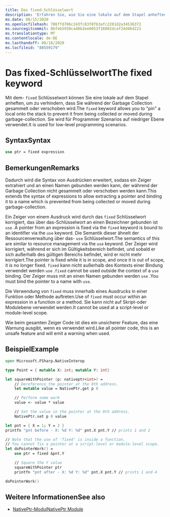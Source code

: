 ```yaml
---
title: Das fixed-Schlüsselwort
description: 'Erfahren Sie, wie Sie eine lokale auf dem Stapel anheften können, um die Auflistung mit dem F #-Schlüsselwort "Fixed" zu verhindern.'
ms.date: 08/15/2020
ms.openlocfilehash: 786ffd706c243fc83f8fb3afc2201d2a34536372
ms.sourcegitcommit: 8bfeb5930ca48b2ee6053f16082dcaf24d46d221
ms.translationtype: MT
ms.contentlocale: de-DE
ms.lasthandoff: 08/18/2020
ms.locfileid: "88559179"
---
```

# <a name="the-fixed-keyword"></a><span data-ttu-id="8e8d7-103">Das fixed-Schlüsselwort</span><span class="sxs-lookup"><span data-stu-id="8e8d7-103">The fixed keyword</span></span>

<span data-ttu-id="8e8d7-104">Mit dem- `fixed` Schlüsselwort können Sie eine lokale auf dem Stapel anheften, um zu verhindern, dass Sie während der Garbage Collection gesammelt oder verschoben wird.</span><span class="sxs-lookup"><span data-stu-id="8e8d7-104">The `fixed` keyword allows you to "pin" a local onto the stack to prevent it from being collected or moved during garbage-collection.</span></span>  <span data-ttu-id="8e8d7-105">Sie wird für Programmier Szenarios auf niedriger Ebene verwendet.</span><span class="sxs-lookup"><span data-stu-id="8e8d7-105">It is used for low-level programming scenarios.</span></span>

## <a name="syntax"></a><span data-ttu-id="8e8d7-106">Syntax</span><span class="sxs-lookup"><span data-stu-id="8e8d7-106">Syntax</span></span>

```fsharp
use ptr = fixed expression
```

## <a name="remarks"></a><span data-ttu-id="8e8d7-107">Bemerkungen</span><span class="sxs-lookup"><span data-stu-id="8e8d7-107">Remarks</span></span>

<span data-ttu-id="8e8d7-108">Dadurch wird die Syntax von Ausdrücken erweitert, sodass ein Zeiger extrahiert und an einen Namen gebunden werden kann, der während der Garbage Collection nicht gesammelt oder verschoben werden kann.</span><span class="sxs-lookup"><span data-stu-id="8e8d7-108">This extends the syntax of expressions to allow extracting a pointer and binding it to a name which is prevented from being collected or moved during garbage-collection.</span></span>  

<span data-ttu-id="8e8d7-109">Ein Zeiger von einem Ausdruck wird durch das `fixed` Schlüsselwort korrigiert, das über das-Schlüsselwort an einen Bezeichner gebunden ist `use` .</span><span class="sxs-lookup"><span data-stu-id="8e8d7-109">A pointer from an expression is fixed via the `fixed` keyword is bound to an identifier via the `use` keyword.</span></span>  <span data-ttu-id="8e8d7-110">Die Semantik dieser ähnelt der Ressourcenverwaltung über das- `use` Schlüsselwort.</span><span class="sxs-lookup"><span data-stu-id="8e8d7-110">The semantics of this are similar to resource management via the `use` keyword.</span></span>  <span data-ttu-id="8e8d7-111">Der Zeiger wird korrigiert, während er sich im Gültigkeitsbereich befindet, und sobald er sich außerhalb des gültigen Bereichs befindet, wird er nicht mehr korrigiert.</span><span class="sxs-lookup"><span data-stu-id="8e8d7-111">The pointer is fixed while it is in scope, and once it is out of scope, it is no longer fixed.</span></span>  <span data-ttu-id="8e8d7-112">`fixed` kann nicht außerhalb des Kontexts einer Bindung verwendet werden `use` .</span><span class="sxs-lookup"><span data-stu-id="8e8d7-112">`fixed` cannot be used outside the context of a `use` binding.</span></span>  <span data-ttu-id="8e8d7-113">Der Zeiger muss mit an einen Namen gebunden werden `use` .</span><span class="sxs-lookup"><span data-stu-id="8e8d7-113">You must bind the pointer to a name with `use`.</span></span>

<span data-ttu-id="8e8d7-114">Die Verwendung von `fixed` muss innerhalb eines Ausdrucks in einer Funktion oder Methode auftreten.</span><span class="sxs-lookup"><span data-stu-id="8e8d7-114">Use of `fixed` must occur within an expression in a function or a method.</span></span>  <span data-ttu-id="8e8d7-115">Sie kann nicht auf Skript-oder Modulebene verwendet werden.</span><span class="sxs-lookup"><span data-stu-id="8e8d7-115">It cannot be used at a script-level or module-level scope.</span></span>

<span data-ttu-id="8e8d7-116">Wie beim gesamten Zeiger Code ist dies ein unsicherer Feature, das eine Warnung ausgibt, wenn es verwendet wird.</span><span class="sxs-lookup"><span data-stu-id="8e8d7-116">Like all pointer code, this is an unsafe feature and will emit a warning when used.</span></span>

## <a name="example"></a><span data-ttu-id="8e8d7-117">Beispiel</span><span class="sxs-lookup"><span data-stu-id="8e8d7-117">Example</span></span>

```fsharp
open Microsoft.FSharp.NativeInterop

type Point = { mutable X: int; mutable Y: int}

let squareWithPointer (p: nativeptr<int>) =
    // Dereference the pointer at the 0th address.
    let mutable value = NativePtr.get p 0

    // Perform some work
    value <- value * value

    // Set the value in the pointer at the 0th address.
    NativePtr.set p 0 value

let pnt = { X = 1; Y = 2 }
printfn "pnt before - X: %d Y: %d" pnt.X pnt.Y // prints 1 and 2

// Note that the use of 'fixed' is inside a function.
// You cannot fix a pointer at a script-level or module-level scope.
let doPointerWork() =
    use ptr = fixed &pnt.Y

    // Square the Y value
    squareWithPointer ptr
    printfn "pnt after - X: %d Y: %d" pnt.X pnt.Y // prints 1 and 4

doPointerWork()
```

## <a name="see-also"></a><span data-ttu-id="8e8d7-118">Weitere Informationen</span><span class="sxs-lookup"><span data-stu-id="8e8d7-118">See also</span></span>

- [<span data-ttu-id="8e8d7-119">NativePtr-Modul</span><span class="sxs-lookup"><span data-stu-id="8e8d7-119">NativePtr Module</span></span>](https://fsharp.github.io/fsharp-core-docs/reference/fsharp-nativeinterop-nativeptrmodule.html)
